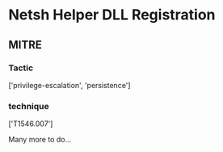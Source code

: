 # Netsh Helper DLL Registration

## MITRE

### Tactic
['privilege-escalation', 'persistence']

### technique
['T1546.007']

Many more to do...
